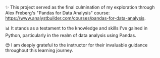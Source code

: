✨ This project served as the final culmination of my exploration through Alex Freberg's "Pandas for Data Analysis" course: https://www.analystbuilder.com/courses/pandas-for-data-analysis. 

📊 It stands as a testament to the knowledge and skills I've gained in Python, particularly in the realm of data analysis using Pandas.

😍 I am deeply grateful to the instructor for their invaluable guidance throughout this learning journey.
